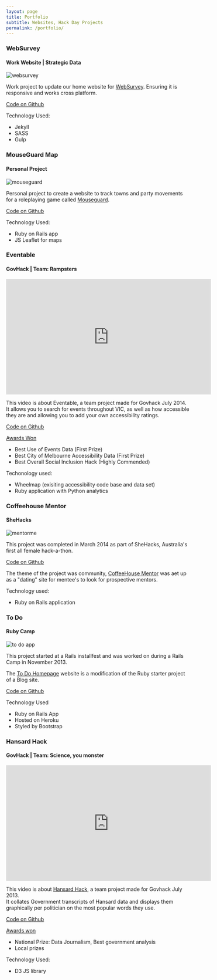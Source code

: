 ```yaml
---
layout: page
title: Portfolio
subtitle: Websites, Hack Day Projects
permalink: /portfolio/
---
```


<div class="portfolio-page wrapper">
  <div>
    <h3>WebSurvey</h3>
    <h4>Work Website | Strategic Data</h4>
    <img src="/img/websurvey.png" alt="websurvey">
    <p>Work project to update our home website for <a href="http://www.websurvey.com.au/" target="_blank">WebSurvey</a>. Ensuring it is responsive and works cross platform.</p>
    <p><a href="https://github.com/strategicdata/websurvey.com.au" target="_blank">Code on Github</a></p>
    <p>Technology Used:</p>
    <ul>
      <li>Jekyll</li>
      <li>SASS</li>
      <li>Gulp</li>
    </ul>
  </div>
  <div id="mouseguard2014">
    <h3>MouseGuard Map</h3>
    <h4>Personal Project</h4>
    <img src="/img/mouseguard.png" alt="mouseguard">
    <p>Personal project to create a website to track towns and party movements for a roleplaying game called <a href="http://mouseguard.heath.cc/" tarfet="_blank">Mouseguard</a>.</p>
    <p><a href="https://github.com/Rhiana/mouse_guard" tareg="_blank">Code on Github</a></p>
    <p>Technology Used:</p>
    <ul>
      <li>Ruby on Rails app</li>
      <li>JS Leaflet for maps</li>
    </ul>
  </div>
  <div id="govhack2014">
    <h3>Eventable</h3>
    <h4>GovHack | Team: Rampsters</h4>
    <iframe width="560" height="315" src="https://www.youtube.com/embed/Vzc_vsdvwZk" frameborder="0" allowfullscreen></iframe>
    <p>
      This video is about Eventable, a  team project made for Govhack July 2014.<br>
      It allows you to search for events throughout VIC, as well as how accessible they are and allowing you to add your own accessibility ratings.
    </p>
    <p>
      <a href="https://github.com/event-able/event-able" target="_blank">Code on Github</a>
    </p>
    <p>
      <a href="https://www.govhack.org/2014-winners/" target="_blank">Awards Won</a></p>
    <ul>
      <li>Best Use of Events Data (First Prize)</li>
      <li>Best City of Melbourne Accessibility Data (First Prize)</li>
      <li>Best Overall Social Inclusion Hack (Highly Commended)</li>
    </ul>
    <p>Techonology used:</p>
    <ul>
      <li>Wheelmap (exisiting accessibility code base and data set)</li>
      <li>Ruby application with Python analytics</li>
    </ul>
  </div>
  <div id="shehacks2014">
    <h3>Coffeehouse Mentor</h3>
    <h4>SheHacks</h4>
    <img src="/img/mentorme.png" alt="mentorme">
    <p>This project was completed in March 2014 as part of SheHacks, Australia's first all female hack-a-thon.</p>
    <p><a href="https://github.com/Rhiana/mentorme" target="_blank">Code on Github</a></p>
    <p>The theme of the project was community, <a href="http://coffee-house-mentor.herokuapp.com/" target="_blank">CoffeeHouse Mentor</a> was aet up as a "dating" site for mentee's to look for prospective mentors.</p>
    <p>Technology used:</p>
    <ul>
      <li>Ruby on Rails application</li>
    </ul>
  </div>
  <div id="todo2013">
    <h3>To Do</h3>
    <h4>Ruby Camp</h4>
    <img src="/img/todo.png" alt="to do app">
    <p>This project started at a Rails installfest and was worked on during a Rails Camp in November 2013.</p>
    <p>The <a href="http://rhianashomepage.herokuapp.com/todos" target="_blank">To Do Homepage</a> website is a modification of the Ruby starter project of a Blog site.</p>
    <p><a href="https://github.com/Rhiana/homepage" target="_blank">Code on Github</a></p>
    <p>Technology Used</p>
    <ul>
      <li>Ruby on Rails App</li>
      <li>Hosted on Heroku</li>
      <li>Styled by Bootstrap</li>
    </ul>
  </div>
  <div id="govhack2013">
    <h3>Hansard Hack</h3>
    <h4>GovHack | Team: Science, you monster</h4>
    <iframe width="560" height="315" src="https://www.youtube.com/embed/9g0Tt3syInI" frameborder="0" allowfullscreen></iframe>
    <p>
      This video is about <a href="http://2013.hackerspace.govhack.org/?q=groups/hansard-hack" target="_blank">Hansard Hack</a>, a team project made for Govhack July 2013.<br>
      It collates Government transcripts of Hansard data and displays them graphically per politician on the most popular words they use.
    </p>
    <p>
      <a href="https://github.com/DanielHeath/hansard-hack" target="_black">Code on Github</a>
    </p>
    <p><a href="http://archive.govhack.org/2013-winners/" target="_blank">Awards won</a></p>
    <ul>
      <li>National Prize: Data Journalism, Best government analysis</li>
      <li>Local prizes</li>
    </ul>
    <p>Technology Used:</p>
    <ul>
      <li>D3 JS library</li>
    </ul>
  </div>
</div>